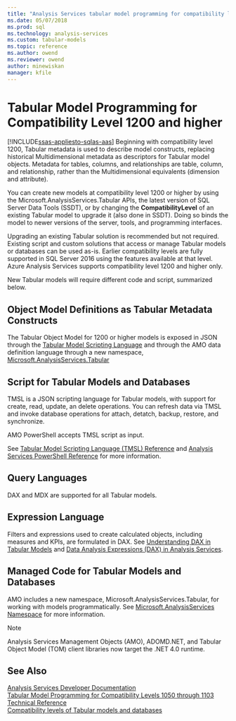 ```yaml
---
title: "Analysis Services tabular model programming for compatibility level 1200 | Microsoft Docs"
ms.date: 05/07/2018
ms.prod: sql
ms.technology: analysis-services
ms.custom: tabular-models
ms.topic: reference
ms.author: owend
ms.reviewer: owend
author: minewiskan
manager: kfile
---
```

# Tabular Model Programming for Compatibility Level 1200 and higher
[!INCLUDE[ssas-appliesto-sqlas-aas](../../includes/ssas-appliesto-sqlas-aas.md)]
Beginning with compatibility level 1200, Tabular metadata is used to describe model constructs, replacing historical Multidimensional metadata as descriptors for Tabular model objects. Metadata for tables, columns, and relationships are table, column, and relationship, rather than the Multidimensional equivalents (dimension and attribute).  
  
You can create new models at compatibility level 1200 or higher by using the Microsoft.AnalysisServices.Tabular APIs, the latest version of SQL Server Data Tools (SSDT), or by changing the **CompatibilityLevel** of an existing Tabular model to upgrade it (also done in SSDT). Doing so binds the model to newer versions of the server, tools, and programming interfaces.   
  
Upgrading an existing Tabular solution is recommended but not required. Existing script and custom solutions that access or manage Tabular models or databases can be used as-is. Earlier compatibility levels are fully supported in SQL Server 2016 using the features available at that level. Azure Analysis Services supports compatibility level 1200 and higher only.
  
 New Tabular models will require different code and script, summarized below.  
  
## Object Model Definitions as Tabular Metadata Constructs  
 The Tabular Object Model for 1200 or higher models is exposed in JSON through the [Tabular Model Scripting Language](https://docs.microsoft.com/bi-reference/tmsl/tabular-model-scripting-language-tmsl-reference) and through the AMO data definition language through a new namespace, [Microsoft.AnalysisServices.Tabular](https://msdn.microsoft.com/library/microsoft.analysisservices.tabular.aspx)

## Script for Tabular Models and Databases  
 TMSL is a JSON scripting language for Tabular models, with support for create, read, update, an delete operations. You can refresh data via TMSL and invoke database operations for attach, detatch, backup, restore, and synchronize.  
  
 AMO PowerShell accepts TMSL script as input.  
  
 See [Tabular Model Scripting Language &#40;TMSL&#41; Reference](https://docs.microsoft.com/bi-reference/tmsl/tabular-model-scripting-language-tmsl-reference) and [Analysis Services PowerShell Reference](../../analysis-services/powershell/analysis-services-powershell-reference.md) for more information.  
  
## Query Languages  
 DAX and MDX are supported for all Tabular models.  
  
## Expression Language  
 Filters and expressions used to create calculated objects, including measures and KPIs, are formulated in DAX. See [Understanding DAX in Tabular Models](../../analysis-services/tabular-models/understanding-dax-in-tabular-models-ssas-tabular.md) and [Data Analysis Expressions &#40;DAX&#41; in Analysis Services](https://msdn.microsoft.com/library/abb336c9-3346-4cab-b91b-90f93f4575e5).  
  
## Managed Code for Tabular Models and Databases  
 AMO includes a new namespace, Microsoft.AnalysisServices.Tabular, for working with models programmatically. See [Microsoft.AnalysisServices Namespace](https://msdn.microsoft.com/library/ms146720\(SQL.130\).aspx) for more information.  
  
> [!NOTE]  
>  Analysis Services Management Objects (AMO), ADOMD.NET, and Tabular Object Model (TOM) client libraries now target the .NET 4.0 runtime.   
  
## See Also  
 [Analysis Services Developer Documentation](../../analysis-services/analysis-services-developer-documentation.md)   
 [Tabular Model Programming for Compatibility Levels 1050 through 1103](../../analysis-services/tabular-model-programming-compatibility-levels-1050-1103/tabular-model-programming-for-compatibility-levels-1050-through-1103.md)   
 [Technical Reference](../../analysis-services/powershell/analysis-services-powershell-reference.md)     
 [Compatibility levels of Tabular models and databases](../../analysis-services/tabular-model-programming-compatibility-levels-1050-1103/tabular-model-programming-for-compatibility-levels-1050-through-1103.md)   
  
  
